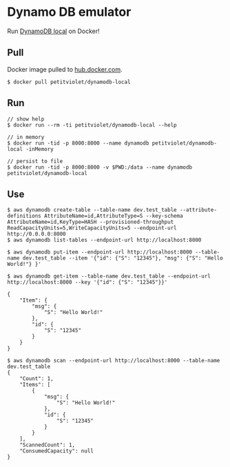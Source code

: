 # Dynamo DB emulator

Run [DynamoDB local](https://docs.aws.amazon.com/amazondynamodb/latest/developerguide/DynamoDBLocal.html) on Docker!

## Pull

Docker image pulled to [hub.docker.com](https://hub.docker.com/r/petitviolet/dynamodb-local/).

```shell-session
$ docker pull petitviolet/dynamodb-local
```

## Run

```shell-session
// show help
$ docker run --rm -ti petitviolet/dynamodb-local --help

// in memory
$ docker run -tid -p 8000:8000 --name dynamodb petitviolet/dynamodb-local -inMemory

// persist to file
$ docker run -tid -p 8000:8000 -v $PWD:/data --name dynamodb petitviolet/dynamodb-local
```

## Use

```shell-session
$ aws dynamodb create-table --table-name dev.test_table --attribute-definitions AttributeName=id,AttributeType=S --key-schema AttributeName=id,KeyType=HASH --provisioned-throughput ReadCapacityUnits=5,WriteCapacityUnits=5 --endpoint-url http://0.0.0.0:8000
$ aws dynamodb list-tables --endpoint-url http://localhost:8000
```

```shell-session
$ aws dynamodb put-item --endpoint-url http://localhost:8000 --table-name dev.test_table --item '{"id": {"S": "12345"}, "msg": {"S": "Hello World!"} }'
```

```shell-session
$ aws dynamodb get-item --table-name dev.test_table --endpoint-url http://localhost:8000 --key '{"id": {"S": "12345"}}'

{
    "Item": {
        "msg": {
            "S": "Hello World!"
        },
        "id": {
            "S": "12345"
        }
    }
}
```

```shell-session
$ aws dynamodb scan --endpoint-url http://localhost:8000 --table-name dev.test_table
{
    "Count": 1,
    "Items": [
        {
            "msg": {
                "S": "Hello World!"
            },
            "id": {
                "S": "12345"
            }
        }
    ],
    "ScannedCount": 1,
    "ConsumedCapacity": null
}
```
